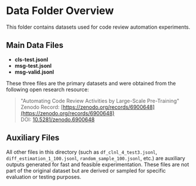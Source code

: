 # Data Folder Overview

This folder contains datasets used for code review automation experiments.

## Main Data Files

- **cls-test.jsonl**
- **msg-test.jsonl**
- **msg-valid.jsonl**

These three files are the primary datasets and were obtained from the following open research resource:

> "Automating Code Review Activities by Large-Scale Pre-Training"  
> Zenodo Record: [https://zenodo.org/records/6900648](https://zenodo.org/records/6900648)  
> DOI: [10.5281/zenodo.6900648](https://doi.org/10.5281/zenodo.6900648)

## Auxiliary Files

All other files in this directory (such as `df_clnl_4_test3.jsonl`, `diff_estimation_1_100.jsonl`, `random_sample_100.jsonl`, etc.) are auxiliary outputs generated for fast and feasible experimentation. These files are not part of the original dataset but are derived or sampled for specific evaluation or testing purposes.
